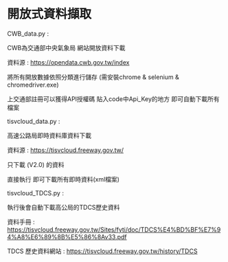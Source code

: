 # 開放式資料擷取


CWB_data.py :

CWB為交通部中央氣象局 網站開放資料下載

資料源 : https://opendata.cwb.gov.tw/index

將所有開放數據依照分類進行儲存 
(需安裝chrome & selenium & chromedriver.exe)

上交通部註冊可以獲得API授權碼 貼入code中Api_Key的地方 即可自動下載所有檔案


tisvcloud_data.py :

高速公路局即時資料庫資料下載

資料源 : https://tisvcloud.freeway.gov.tw/

只下載 (V2.0) 的資料

直接執行 即可下載所有即時資料(xml檔案)


tisvcloud_TDCS.py :

執行後會自動下載高公局的TDCS歷史資料

資料手冊 : https://tisvcloud.freeway.gov.tw/Sites/fyti/doc/TDCS%E4%BD%BF%E7%94%A8%E6%89%8B%E5%86%8Av33.pdf

TDCS 歷史資料網站 : https://tisvcloud.freeway.gov.tw/history/TDCS

